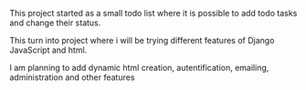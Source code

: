 This project started as a small todo list where it is possible to add todo tasks and change their status.

This turn into project where i will be trying different features of Django JavaScript and html.

I am planning to add dynamic html creation, autentification, emailing, administration and other features 
